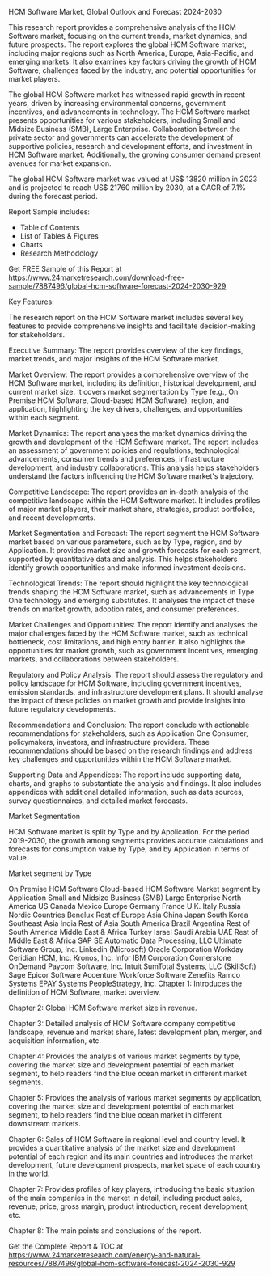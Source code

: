 HCM Software Market, Global Outlook and Forecast 2024-2030

This research report provides a comprehensive analysis of the HCM Software market, focusing on the current trends, market dynamics, and future prospects. The report explores the global HCM Software market, including major regions such as North America, Europe, Asia-Pacific, and emerging markets. It also examines key factors driving the growth of HCM Software, challenges faced by the industry, and potential opportunities for market players.

The global HCM Software market has witnessed rapid growth in recent years, driven by increasing environmental concerns, government incentives, and advancements in technology. The HCM Software market presents opportunities for various stakeholders, including Small and Midsize Business (SMB), Large Enterprise. Collaboration between the private sector and governments can accelerate the development of supportive policies, research and development efforts, and investment in HCM Software market. Additionally, the growing consumer demand present avenues for market expansion.

The global HCM Software market was valued at US$ 13820 million in 2023 and is projected to reach US$ 21760 million by 2030, at a CAGR of 7.1% during the forecast period.

Report Sample includes:
- Table of Contents
- List of Tables & Figures
- Charts
- Research Methodology

Get FREE Sample of this Report at https://www.24marketresearch.com/download-free-sample/7887496/global-hcm-software-forecast-2024-2030-929

Key Features:

The research report on the HCM Software market includes several key features to provide comprehensive insights and facilitate decision-making for stakeholders.

Executive Summary: The report provides overview of the key findings, market trends, and major insights of the HCM Software market.

Market Overview: The report provides a comprehensive overview of the HCM Software market, including its definition, historical development, and current market size. It covers market segmentation by Type (e.g., On Premise HCM Software, Cloud-based HCM Software), region, and application, highlighting the key drivers, challenges, and opportunities within each segment.

Market Dynamics: The report analyses the market dynamics driving the growth and development of the HCM Software market. The report includes an assessment of government policies and regulations, technological advancements, consumer trends and preferences, infrastructure development, and industry collaborations. This analysis helps stakeholders understand the factors influencing the HCM Software market's trajectory.

Competitive Landscape: The report provides an in-depth analysis of the competitive landscape within the HCM Software market. It includes profiles of major market players, their market share, strategies, product portfolios, and recent developments.

Market Segmentation and Forecast: The report segment the HCM Software market based on various parameters, such as by Type, region, and by Application. It provides market size and growth forecasts for each segment, supported by quantitative data and analysis. This helps stakeholders identify growth opportunities and make informed investment decisions.

Technological Trends: The report should highlight the key technological trends shaping the HCM Software market, such as advancements in Type One technology and emerging substitutes. It analyses the impact of these trends on market growth, adoption rates, and consumer preferences.

Market Challenges and Opportunities: The report identify and analyses the major challenges faced by the HCM Software market, such as technical bottleneck, cost limitations, and high entry barrier. It also highlights the opportunities for market growth, such as government incentives, emerging markets, and collaborations between stakeholders.

Regulatory and Policy Analysis: The report should assess the regulatory and policy landscape for HCM Software, including government incentives, emission standards, and infrastructure development plans. It should analyse the impact of these policies on market growth and provide insights into future regulatory developments.

Recommendations and Conclusion: The report conclude with actionable recommendations for stakeholders, such as Application One Consumer, policymakers, investors, and infrastructure providers. These recommendations should be based on the research findings and address key challenges and opportunities within the HCM Software market.

Supporting Data and Appendices: The report include supporting data, charts, and graphs to substantiate the analysis and findings. It also includes appendices with additional detailed information, such as data sources, survey questionnaires, and detailed market forecasts.

Market Segmentation

HCM Software market is split by Type and by Application. For the period 2019-2030, the growth among segments provides accurate calculations and forecasts for consumption value by Type, and by Application in terms of value.

Market segment by Type

On Premise HCM Software
Cloud-based HCM Software
Market segment by Application
Small and Midsize Business (SMB)
Large Enterprise
North America
US
Canada
Mexico
Europe
Germany
France
U.K.
Italy
Russia
Nordic Countries
Benelux
Rest of Europe
Asia
China
Japan
South Korea
Southeast Asia
India
Rest of Asia
South America
Brazil
Argentina
Rest of South America
Middle East & Africa
Turkey
Israel
Saudi Arabia
UAE
Rest of Middle East & Africa
SAP SE
Automatic Data Processing, LLC
Ultimate Software Group, Inc.
Linkedin (Microsoft)
Oracle Corporation
Workday
Ceridian HCM, Inc.
Kronos, Inc.
Infor
IBM Corporation
Cornerstone OnDemand
Paycom Software, Inc.
Intuit
SumTotal Systems, LLC (SkillSoft)
Sage
Epicor Software
Accenture
Workforce Software
Zenefits
Ramco Systems
EPAY Systems
PeopleStrategy, Inc.
Chapter 1: Introduces the definition of HCM Software, market overview.

Chapter 2: Global HCM Software market size in revenue.

Chapter 3: Detailed analysis of HCM Software company competitive landscape, revenue and market share, latest development plan, merger, and acquisition information, etc.

Chapter 4: Provides the analysis of various market segments by type, covering the market size and development potential of each market segment, to help readers find the blue ocean market in different market segments.

Chapter 5: Provides the analysis of various market segments by application, covering the market size and development potential of each market segment, to help readers find the blue ocean market in different downstream markets.

Chapter 6: Sales of HCM Software in regional level and country level. It provides a quantitative analysis of the market size and development potential of each region and its main countries and introduces the market development, future development prospects, market space of each country in the world.

Chapter 7: Provides profiles of key players, introducing the basic situation of the main companies in the market in detail, including product sales, revenue, price, gross margin, product introduction, recent development, etc.

Chapter 8: The main points and conclusions of the report.

Get the Complete Report & TOC at https://www.24marketresearch.com/energy-and-natural-resources/7887496/global-hcm-software-forecast-2024-2030-929

